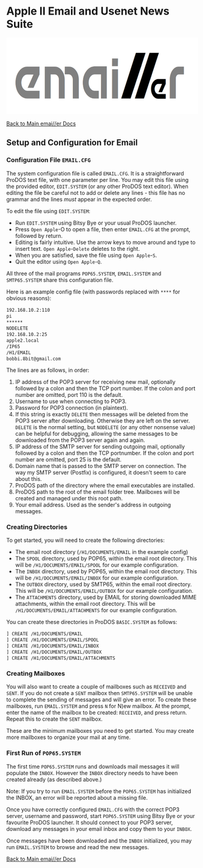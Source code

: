 # Apple II Email and Usenet News Suite

<p align="center"><img src="img/emailler-logo.png" alt="emai//er-logo" height="200px"></p>

[Back to Main emai//er Docs](README-emailler.md#detailed-documentation-for-email-functions)

## Setup and Configuration for Email

### Configuration File `EMAIL.CFG`

The system configuration file is called `EMAIL.CFG`.  It is a straightforward ProDOS text file, with one parameter per line.  You may edit this file using the provided editor, `EDIT.SYSTEM` (or any other ProDOS text editor).  When editing the file be careful not to add or delete any lines - this file has no grammar and the lines *must* appear in the expected order.

To edit the file using `EDIT.SYSTEM`:

  - Run `EDIT.SYSTEM` using Bitsy Bye or your usual ProDOS launcher.
  - Press `Open Apple`-O to open a file, then enter `EMAIL.CFG` at the prompt, followed by return.
  - Editing is fairly intuitive.  Use the arrow keys to move around and type to insert text.  `Open Apple`-`Delete` deletes to the right.
  - When you are satisfied, save the file using `Open Apple`-`S`.
  - Quit the editor using `Open Apple`-`Q`.

All three of the mail programs `POP65.SYSTEM`, `EMAIL.SYSTEM` and `SMTP65.SYSTEM` share this configuration file.

Here is an example config file (with passwords replaced with `****` for obvious reasons):

```
192.168.10.2:110
pi
******
NODELETE
192.168.10.2:25
apple2.local
/IP65
/H1/EMAIL
bobbi.8bit@gmail.com
```

The lines are as follows, in order:

 1) IP address of the POP3 server for receiving new mail, optionally followed by a colon and then the TCP port number.  If the colon and port number are omitted, port 110 is the default.
 2) Username to use when connecting to POP3.
 3) Password for POP3 connection (in plaintext).
 4) If this string is exactly `DELETE` then messages will be deleted from the POP3 server after downloading.  Otherwise they are left on the server.  `DELETE` is the normal setting, but `NODELETE` (or any other nonsense value) can be helpful for debugging, allowing the same messages to be downloaded from the POP3 server again and again.
 5) IP address of the SMTP server for sending outgoing mail, optionally followed by a colon and then the TCP portnumber.  If the colon and port number are omitted, port 25 is the default.
 6) Domain name that is passed to the SMTP server on connection.  The way my SMTP server (Postfix) is configured, it doesn't seem to care about this.
 7) ProDOS path of the directory where the email executables are installed.
 8) ProDOS path to the root of the email folder tree.  Mailboxes will be created and managed under this root path.
 9) Your email address.  Used as the sender's address in outgoing messages.

### Creating Directories

To get started, you will need to create the following directories:

 - The email root directory (`/H1/DOCUMENTS/EMAIL` in the example config)
 - The `SPOOL` directory, used by POP65, within the email root directory.  This will be `/H1/DOCUMENTS/EMAIL/SPOOL` for our example configuration.
 - The `INBOX` directory, used by POP65, within the email root directory.  This will be `/H1/DOCUMENTS/EMAIL/INBOX` for our example configuration.
 - The `OUTBOX` directory, used by SMTP65, within the email root directory.  This will be `/H1/DOCUMENTS/EMAIL/OUTBOX` for our example configuration.
 - The `ATTACHMENTS` directory, used by EMAIL for storing downloaded MIME attachments, within the email root directory.  This will be `/H1/DOCUMENTS/EMAIL/ATTACHMENTS` for our example configuration.

You can create these directories in ProDOS `BASIC.SYSTEM` as follows:

```
] CREATE /H1/DOCUMENTS/EMAIL
] CREATE /H1/DOCUMENTS/EMAIL/SPOOL
] CREATE /H1/DOCUMENTS/EMAIL/INBOX
] CREATE /H1/DOCUMENTS/EMAIL/OUTBOX
] CREATE /H1/DOCUMENTS/EMAIL/ATTACHMENTS
```

### Creating Mailboxes

You will also want to create a couple of mailboxes such as `RECEIVED` and `SENT`.  If you do not create a `SENT` mailbox then `SMTP65.SYSTEM` will be unable to complete the sending of messages and will give an error.  To create these mailboxes, run `EMAIL.SYSTEM` and press `N` for N)ew mailbox.  At the prompt, enter the name of the mailbox to be created: `RECEIVED`, and press return.  Repeat this to create the `SENT` mailbox.

These are the minimum mailboxes you need to get started.  You may create more mailboxes to organize your mail at any time.

### First Run of `POP65.SYSTEM`

The first time `POP65.SYSTEM` runs and downloads mail messages it will populate the `INBOX`.  However the `INBOX` directory needs to have been created already (as described above.)

Note: If you try to run `EMAIL.SYSTEM` before the `POP65.SYSTEM` has initialized the INBOX, an error will be reported about a missing file.

Once you have correctly configured `EMAIL.CFG` with the correct POP3 server, username and password, start `POP65.SYSTEM` using Bitsy Bye or your favourite ProDOS launcher.  It should connect to your POP3 server, download any messages in your email inbox and copy them to your `INBOX`.

Once messages have been downloaded and the `INBOX` initialized, you may run `EMAIL.SYSTEM` to browse and read the new messages.

[Back to Main emai//er Docs](README-emailler.md#detailed-documentation-for-email-functions)

